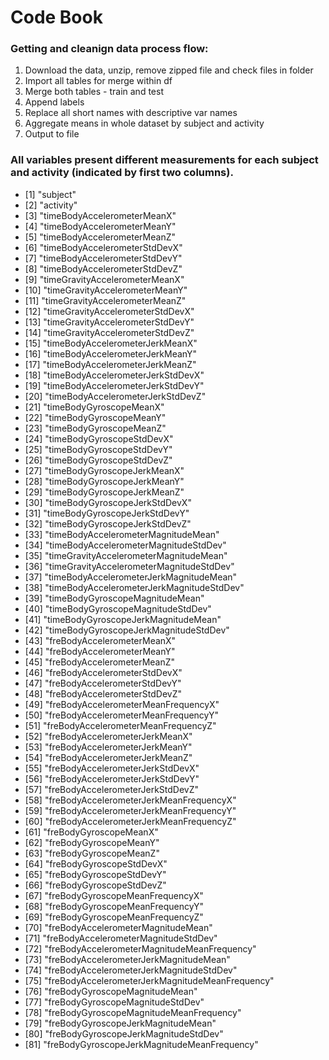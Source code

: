 # Code Book #

### Getting and cleanign data process flow: ###

1. Download the data, unzip, remove zipped file and check files in folder
2. Import all tables for merge within df
3. Merge both tables - train and test
4. Append labels
5. Replace all short names with descriptive var names
6. Aggregate means in whole dataset by subject and activity
7. Output to file 

### All variables present different measurements for each subject and activity (indicated by first two columns). ###

- [1] "subject"                                       
- [2] "activity"                                      
- [3] "timeBodyAccelerometerMeanX"                    
- [4] "timeBodyAccelerometerMeanY"                    
- [5] "timeBodyAccelerometerMeanZ"                    
- [6] "timeBodyAccelerometerStdDevX"                  
- [7] "timeBodyAccelerometerStdDevY"                  
- [8] "timeBodyAccelerometerStdDevZ"                  
- [9] "timeGravityAccelerometerMeanX"                 
- [10] "timeGravityAccelerometerMeanY"                 
- [11] "timeGravityAccelerometerMeanZ"                 
- [12] "timeGravityAccelerometerStdDevX"               
- [13] "timeGravityAccelerometerStdDevY"               
- [14] "timeGravityAccelerometerStdDevZ"               
- [15] "timeBodyAccelerometerJerkMeanX"                
- [16] "timeBodyAccelerometerJerkMeanY"                
- [17] "timeBodyAccelerometerJerkMeanZ"                
- [18] "timeBodyAccelerometerJerkStdDevX"              
- [19] "timeBodyAccelerometerJerkStdDevY"              
- [20] "timeBodyAccelerometerJerkStdDevZ"              
- [21] "timeBodyGyroscopeMeanX"                        
- [22] "timeBodyGyroscopeMeanY"                        
- [23] "timeBodyGyroscopeMeanZ"                        
- [24] "timeBodyGyroscopeStdDevX"                      
- [25] "timeBodyGyroscopeStdDevY"                      
- [26] "timeBodyGyroscopeStdDevZ"                      
- [27] "timeBodyGyroscopeJerkMeanX"                    
- [28] "timeBodyGyroscopeJerkMeanY"                    
- [29] "timeBodyGyroscopeJerkMeanZ"                    
- [30] "timeBodyGyroscopeJerkStdDevX"                  
- [31] "timeBodyGyroscopeJerkStdDevY"                  
- [32] "timeBodyGyroscopeJerkStdDevZ"                  
- [33] "timeBodyAccelerometerMagnitudeMean"            
- [34] "timeBodyAccelerometerMagnitudeStdDev"          
- [35] "timeGravityAccelerometerMagnitudeMean"         
- [36] "timeGravityAccelerometerMagnitudeStdDev"       
- [37] "timeBodyAccelerometerJerkMagnitudeMean"        
- [38] "timeBodyAccelerometerJerkMagnitudeStdDev"      
- [39] "timeBodyGyroscopeMagnitudeMean"                
- [40] "timeBodyGyroscopeMagnitudeStdDev"              
- [41] "timeBodyGyroscopeJerkMagnitudeMean"            
- [42] "timeBodyGyroscopeJerkMagnitudeStdDev"          
- [43] "freBodyAccelerometerMeanX"                     
- [44] "freBodyAccelerometerMeanY"                     
- [45] "freBodyAccelerometerMeanZ"                     
- [46] "freBodyAccelerometerStdDevX"                   
- [47] "freBodyAccelerometerStdDevY"                   
- [48] "freBodyAccelerometerStdDevZ"                   
- [49] "freBodyAccelerometerMeanFrequencyX"            
- [50] "freBodyAccelerometerMeanFrequencyY"            
- [51] "freBodyAccelerometerMeanFrequencyZ"            
- [52] "freBodyAccelerometerJerkMeanX"                 
- [53] "freBodyAccelerometerJerkMeanY"                 
- [54] "freBodyAccelerometerJerkMeanZ"                 
- [55] "freBodyAccelerometerJerkStdDevX"               
- [56] "freBodyAccelerometerJerkStdDevY"               
- [57] "freBodyAccelerometerJerkStdDevZ"               
- [58] "freBodyAccelerometerJerkMeanFrequencyX"        
- [59] "freBodyAccelerometerJerkMeanFrequencyY"        
- [60] "freBodyAccelerometerJerkMeanFrequencyZ"        
- [61] "freBodyGyroscopeMeanX"                         
- [62] "freBodyGyroscopeMeanY"                         
- [63] "freBodyGyroscopeMeanZ"                         
- [64] "freBodyGyroscopeStdDevX"                       
- [65] "freBodyGyroscopeStdDevY"                       
- [66] "freBodyGyroscopeStdDevZ"                       
- [67] "freBodyGyroscopeMeanFrequencyX"                
- [68] "freBodyGyroscopeMeanFrequencyY"                
- [69] "freBodyGyroscopeMeanFrequencyZ"                
- [70] "freBodyAccelerometerMagnitudeMean"             
- [71] "freBodyAccelerometerMagnitudeStdDev"           
- [72] "freBodyAccelerometerMagnitudeMeanFrequency"    
- [73] "freBodyAccelerometerJerkMagnitudeMean"         
- [74] "freBodyAccelerometerJerkMagnitudeStdDev"       
- [75] "freBodyAccelerometerJerkMagnitudeMeanFrequency"
- [76] "freBodyGyroscopeMagnitudeMean"                 
- [77] "freBodyGyroscopeMagnitudeStdDev"               
- [78] "freBodyGyroscopeMagnitudeMeanFrequency"        
- [79] "freBodyGyroscopeJerkMagnitudeMean"             
- [80] "freBodyGyroscopeJerkMagnitudeStdDev"           
- [81] "freBodyGyroscopeJerkMagnitudeMeanFrequency"    
